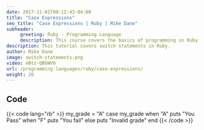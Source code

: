 ```yaml
---
date: 2017-11-01T00:12:43-04:00
title: "Case Expressions"
seo_title: "Case Expressions | Ruby | Mike Dane"
subheader:
     greeting: Ruby - Programming Language
     description: This course covers the basics of programming in Ruby. Work your way through the videos and we'll teach you everything you need to know to start your programming journey!
description: This tutorial covers switch statements in Ruby.
author: Mike Dane
image: switch-statements.png
video: eBtz-QBbWV0
url: /programming-languages/ruby/case-expressions/
weight: 20
---
```


## Code

{{< code lang="rb" >}}
my_grade = "A"
case my_grade
     when "A"
		puts "You Pass"
     when "F"
     	puts "You fail"
     else
     	puts "Invalid grade"
end
{{< /code >}}